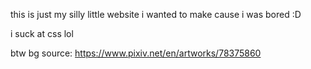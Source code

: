 
this is just my silly little website i wanted to make cause i was bored :D

i suck at css lol


btw bg source: https://www.pixiv.net/en/artworks/78375860